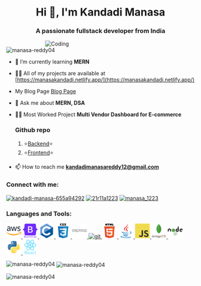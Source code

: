 <h1 align="center">Hi 👋, I'm Kandadi Manasa</h1>
<h3 align="center">A passionate fullstack developer from India</h3>
<img align="right" alt="Coding" width="400" src="https://cdn.dribbble.com/users/4055494/screenshots/15215756/lottie-000_1_1.gif"/>
<p align="left"> <img src="https://komarev.com/ghpvc/?username=manasa-reddy04&label=Profile%20views&color=0e75b6&style=flat" alt="manasa-reddy04" /> </p>

- 🌱 I’m currently learning **MERN**

- 👨‍💻 All of my projects are available at [https://manasakandadi.netlify.app/](https://manasakandadi.netlify.app/)
- My Blog Page [Blog Page](https://kandadimanasa.hashnode.dev/)

- 💬 Ask me about **MERN, DSA**

- 👨‍💻 Most Worked Project  <b> Multi Vendor Dashboard for E-commerce </b>
  ### Github repo 
  1. ⭐[Backend](https://github.com/MANASA-REDDY04/Backend_Nodejs_FarmSeva)⭐
  2. ⭐[Frontend](https://github.com/MANASA-REDDY04/React_VendorHub)⭐

- 📫 How to reach me **kandadimanasareddy12@gmail.com**

<h3 align="left">Connect with me:</h3>
<p align="left">
<a href="https://linkedin.com/in/kandadi-manasa-655a94292" target="blank"><img align="center" src="https://raw.githubusercontent.com/rahuldkjain/github-profile-readme-generator/master/src/images/icons/Social/linked-in-alt.svg" alt="kandadi-manasa-655a94292" height="30" width="40" /></a>
<a href="https://www.hackerrank.com/21r11a1223" target="blank"><img align="center" src="https://raw.githubusercontent.com/rahuldkjain/github-profile-readme-generator/master/src/images/icons/Social/hackerrank.svg" alt="21r11a1223" height="30" width="40" /></a>
<a href="https://www.leetcode.com/manasa_1223" target="blank"><img align="center" src="https://raw.githubusercontent.com/rahuldkjain/github-profile-readme-generator/master/src/images/icons/Social/leet-code.svg" alt="manasa_1223" height="30" width="40" /></a>
</p>

<h3 align="left">Languages and Tools:</h3>
<p align="left"> <a href="https://aws.amazon.com" target="_blank" rel="noreferrer"> <img src="https://raw.githubusercontent.com/devicons/devicon/master/icons/amazonwebservices/amazonwebservices-original-wordmark.svg" alt="aws" width="40" height="40"/> </a> <a href="https://getbootstrap.com" target="_blank" rel="noreferrer"> <img src="https://raw.githubusercontent.com/devicons/devicon/master/icons/bootstrap/bootstrap-plain-wordmark.svg" alt="bootstrap" width="40" height="40"/> </a> <a href="https://www.cprogramming.com/" target="_blank" rel="noreferrer"> <img src="https://raw.githubusercontent.com/devicons/devicon/master/icons/c/c-original.svg" alt="c" width="40" height="40"/> </a> <a href="https://www.w3schools.com/css/" target="_blank" rel="noreferrer"> <img src="https://raw.githubusercontent.com/devicons/devicon/master/icons/css3/css3-original-wordmark.svg" alt="css3" width="40" height="40"/> </a> <a href="https://expressjs.com" target="_blank" rel="noreferrer"> <img src="https://raw.githubusercontent.com/devicons/devicon/master/icons/express/express-original-wordmark.svg" alt="express" width="40" height="40"/> </a> <a href="https://git-scm.com/" target="_blank" rel="noreferrer"> <img src="https://www.vectorlogo.zone/logos/git-scm/git-scm-icon.svg" alt="git" width="40" height="40"/> </a> <a href="https://www.w3.org/html/" target="_blank" rel="noreferrer"> <img src="https://raw.githubusercontent.com/devicons/devicon/master/icons/html5/html5-original-wordmark.svg" alt="html5" width="40" height="40"/> </a> <a href="https://www.java.com" target="_blank" rel="noreferrer"> <img src="https://raw.githubusercontent.com/devicons/devicon/master/icons/java/java-original.svg" alt="java" width="40" height="40"/> </a> <a href="https://developer.mozilla.org/en-US/docs/Web/JavaScript" target="_blank" rel="noreferrer"> <img src="https://raw.githubusercontent.com/devicons/devicon/master/icons/javascript/javascript-original.svg" alt="javascript" width="40" height="40"/> </a> <a href="https://www.mongodb.com/" target="_blank" rel="noreferrer"> <img src="https://raw.githubusercontent.com/devicons/devicon/master/icons/mongodb/mongodb-original-wordmark.svg" alt="mongodb" width="40" height="40"/> </a> <a href="https://nodejs.org" target="_blank" rel="noreferrer"> <img src="https://raw.githubusercontent.com/devicons/devicon/master/icons/nodejs/nodejs-original-wordmark.svg" alt="nodejs" width="40" height="40"/> </a> <a href="https://www.python.org" target="_blank" rel="noreferrer"> <img src="https://raw.githubusercontent.com/devicons/devicon/master/icons/python/python-original.svg" alt="python" width="40" height="40"/> </a> <a href="https://reactjs.org/" target="_blank" rel="noreferrer"> <img src="https://raw.githubusercontent.com/devicons/devicon/master/icons/react/react-original-wordmark.svg" alt="react" width="40" height="40"/> </a> </p>

<p><img align="left" src="https://github-readme-stats.vercel.app/api/top-langs?username=manasa-reddy04&show_icons=true&locale=en&layout=compact" alt="manasa-reddy04" /></p>

<p>&nbsp;<img align="center" src="https://github-readme-stats.vercel.app/api?username=manasa-reddy04&show_icons=true&locale=en" alt="manasa-reddy04" /></p>

<p><img align="center" src="https://github-readme-streak-stats.herokuapp.com/?user=manasa-reddy04&" alt="manasa-reddy04" /></p>
